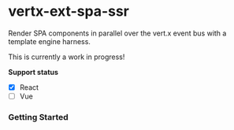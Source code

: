 # vertx-ext-spa-ssr
Render SPA components in parallel over the vert.x event bus with a template engine harness.

This is currently a work in progress!

**Support status**
- [x] React
- [ ] Vue

### Getting Started